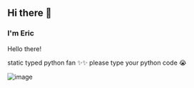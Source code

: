 ## Hi there 👋
### I'm Eric

Hello there! 

static typed python fan ✨✨ please type your python code 😭

![image](https://github-readme-stats.vercel.app/api?username=Pandabear189&show_icons=true&theme=onedark)
